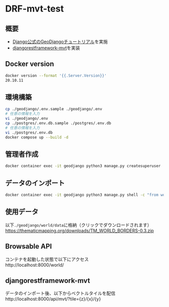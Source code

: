 # DRF-mvt-test

## 概要
- [Django公式のGeoDjangoチュートリアル](https://docs.djangoproject.com/ja/3.2/ref/contrib/gis/tutorial/)を実施<br>
- [djangorestframework-mvt](https://github.com/corteva/djangorestframework-mvt)を実装


## Docker version
```sh
docker version --format '{{.Server.Version}}'
20.10.11
```

## 環境構築
```sh
cp ./geodjango/.env.sample ./geodjango/.env
# 任意の情報を入力
vi ./geodjango/.env
cp ./postgres/.env.db.sample ./postgres/.env.db
# 任意の情報を入力
vi ./postgres/.env.db
docker compose up --build -d
```

## 管理者作成
```sh
docker container exec -it geodjango python3 manage.py createsuperuser
```

## データのインポート
```sh
docker container exec -it geodjango python3 manage.py shell -c "from world import load; load.run()"
```

## 使用データ
以下`./geodjango/world/data`に格納（クリックでダウンロードされます）<br>
https://thematicmapping.org/downloads/TM_WORLD_BORDERS-0.3.zip


## Browsable API
コンテナを起動した状態で以下にアクセス<br>
http://localhost:8000/world/

## djangorestframework-mvt
データのインポート後、以下からベクトルタイルを配信
http://localhost:8000/api/mvt/?tile={z}/{x}/{y}
